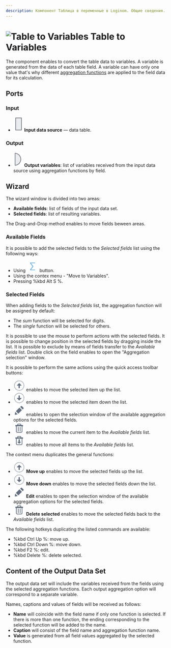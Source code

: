 ```yaml
---
description: Компонент Таблица в переменные в Loginom. Общие сведения. Мастер настройки. Доступные поля. Выбранные поля. Функции агрегации. Содержание выходного набора.
---
```

# ![Table to Variables](./../../images/icons/components/datatovariables_default.svg) Table to Variables

The component enables to convert the table data to variables. A variable is generated from the data of each table field. A variable can have only one value that's why different [aggregation functions](./../func/aggregation-functions.md) are applied to the field data for its calculation.

## Ports

### Input

* ![Input data source](./../../images/icons/app/node/ports/inputs/table_inactive.svg) **Input data source** — data table.

### Output

* ![Output variables](./../../images/icons/app/node/ports/outputs/variable_inactive.svg) **Output variables**: list of variables received from the input data source using aggregation functions by field.

## Wizard

The wizard window is divided into two areas:

* **Available fields**: list of fields of the input data set.
* **Selected fields**: list of resulting variables.

The Drag-and-Drop method enables to move fields beween areas.

### Available Fields

It is possible to add the selected fields to the *Selected fields* list using the following ways:

* Using ![Move to Variables](./../../images/icons/common/dataset-operations/dsa-factor_default.svg) button.
* Using the contex menu - "Move to Variables".
* Pressing %kbd Alt S %.

### Selected Fields

When adding fields to the *Selected fields* list, the aggregation function will be assigned by default:

* The *sum* function will be selected for digits.
* The *single* function will be selected for others.

It is possible to use the mouse to perform actions with the selected fields. It is possible to change position in the selected fields by dragging inside the list. It is possible to exclude by means of fields transfer to the *Available fields* list. Double click on the field enables to open the "Aggregation selection" window.

It is possible to perform the same actions using the quick access toolbar buttons:

* ![Move up](./../../images/icons/common/toolbar-controls/moveup_default.svg) enables to move the selected item up the list.
* ![Move down](./../../images/icons/common/toolbar-controls/movedown_default.svg) enables to move the selected item down the list.
* ![Edit](./../../images/icons/common/toolbar-controls/edit_default.svg) enables to open the selection window of the available aggregation options for the selected fields.
* ![Delete](./../../images/icons/common/toolbar-controls/delete_default.svg) enables to move the current item to the *Available fields* list.
* ![Delete all](./../../images/icons/common/toolbar-controls/delete-all_default.svg) enables to move all items to the *Available fields* list.

The context menu duplicates the general functions:

* ![Move up](./../../images/icons/common/toolbar-controls/moveup_default.svg) **Move up** enables to move the selected fields up the list.
* ![Move down](./../../images/icons/common/toolbar-controls/movedown_default.svg) **Move down** enables to move the selected fields down the list.
* ![Edit](./../../images/icons/common/toolbar-controls/edit_default.svg) **Edit** enables to open the selection window of the available aggregation options for the selected fields.
* ![Delete selected](./../../images/icons/common/toolbar-controls/delete_default.svg) **Delete selected** enables to move the selected fields back to the *Available fields* list.

The following hotkeys duplicating the listed commands are available:

* %kbd Ctrl Up %: move up.
* %kbd Ctrl Down %: move down.
* %kbd F2 %: edit.
* %kbd Delete %: delete selected.

## Content of the Output Data Set

The output data set will include the variables received from the fields using the selected aggregation functions. Each output aggregation option will correspond to a separate variable.

Names, captions and values of fields will be received as follows:

* **Name** will coincide with the field name if only one function is selected. If there is more than one function, the ending corresponding to the selected function will be added to the name.
* **Caption** will consist of the field name and aggregation function name.
* **Value** is generated from all field values aggregated by the selected function.
